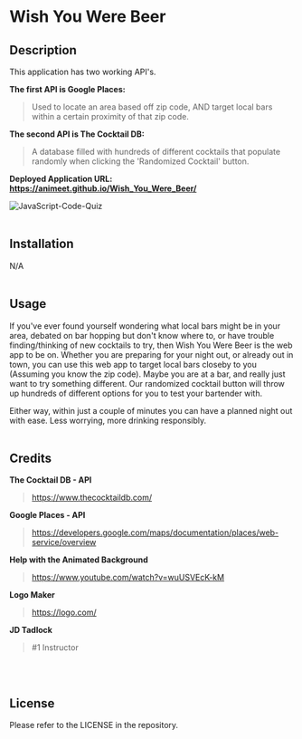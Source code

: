 # **Wish You Were Beer**


## **Description**

This application has two working API's.

**The first API is Google Places:**
> Used to locate an area based off zip code, AND target local bars within a certain proximity of that zip code.

**The second API is The Cocktail DB:**
> A database filled with hundreds of different cocktails that populate randomly when clicking the 'Randomized Cocktail' button.


**Deployed Application URL: https://animeet.github.io/Wish_You_Were_Beer/**


![JavaScript-Code-Quiz](/Week_4/project_group_8/Wish_You_Were_Beer/assets/images/aWishYouWereBeer.png)
<br>
<br>

## **Installation**

N/A
<br>
<br>

## **Usage**

If you've ever found yourself wondering what local bars might be in your area, debated on bar hopping but don't know where to, or have trouble finding/thinking of new cocktails to try, then Wish You Were Beer is the web app to be on.
Whether you are preparing for your night out, or already out in town, you can use this web app to target local bars closeby to you (Assuming you know the zip code).
Maybe you are at a bar, and really just want to try something different. Our randomized cocktail button will throw up hundreds of different options for you to test your bartender with.

Either way, within just a couple of minutes you can have a planned night out with ease.
Less worrying, more drinking responsibly.
<br>
<br>

## **Credits**

**The Cocktail DB - API**
>https://www.thecocktaildb.com/

**Google Places - API**
>https://developers.google.com/maps/documentation/places/web-service/overview

**Help with the Animated Background**
>https://www.youtube.com/watch?v=wuUSVEcK-kM

**Logo Maker**
>https://logo.com/

**JD Tadlock**
>#1 Instructor

<br>
<br>

## **License**

Please refer to the LICENSE in the repository.